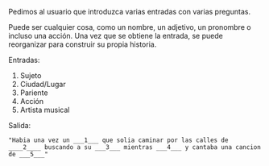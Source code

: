 Pedimos al usuario que introduzca varias entradas con varias preguntas.

Puede ser cualquier cosa, como un nombre, un adjetivo, un pronombre o incluso una acción. Una vez que se obtiene la entrada, se puede reorganizar para construir su propia historia.

Entradas: 
 1. Sujeto
 2. Ciudad/Lugar
 3. Pariente
 4. Acción
 5. Artista musical


Salida:

    "Habia una vez un ___1___ que solia caminar por las calles de ____2____ buscando a su ___3___ mientras ___4___ y cantaba una cancion de ___5___"